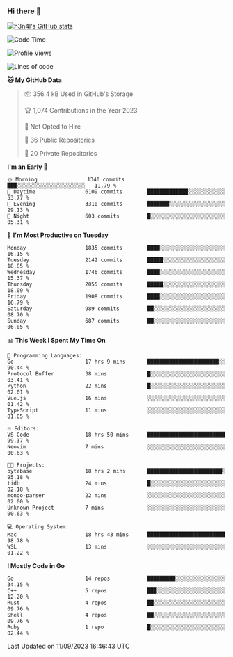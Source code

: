 ### Hi there 👋

[![h3n4l's GitHub stats](https://github-readme-stats.vercel.app/api?username=h3n4l&count_private=true&show_icons=true&theme=radical)](https://github.com/h3n4l/github-readme-stats)

<!--START_SECTION:waka-->
![Code Time](http://img.shields.io/badge/Code%20Time-1%2C579%20hrs%2017%20mins-blue)

![Profile Views](http://img.shields.io/badge/Profile%20Views-13-blue)

![Lines of code](https://img.shields.io/badge/From%20Hello%20World%20I%27ve%20Written-3.2%20million%20lines%20of%20code-blue)

**🐱 My GitHub Data** 

> 📦 356.4 kB Used in GitHub's Storage 
 > 
> 🏆 1,074 Contributions in the Year 2023
 > 
> 🚫 Not Opted to Hire
 > 
> 📜 36 Public Repositories 
 > 
> 🔑 20 Private Repositories 
 > 
**I'm an Early 🐤** 

```text
🌞 Morning                1340 commits        ███░░░░░░░░░░░░░░░░░░░░░░   11.79 % 
🌆 Daytime                6109 commits        █████████████░░░░░░░░░░░░   53.77 % 
🌃 Evening                3310 commits        ███████░░░░░░░░░░░░░░░░░░   29.13 % 
🌙 Night                  603 commits         █░░░░░░░░░░░░░░░░░░░░░░░░   05.31 % 
```
📅 **I'm Most Productive on Tuesday** 

```text
Monday                   1835 commits        ████░░░░░░░░░░░░░░░░░░░░░   16.15 % 
Tuesday                  2142 commits        █████░░░░░░░░░░░░░░░░░░░░   18.85 % 
Wednesday                1746 commits        ████░░░░░░░░░░░░░░░░░░░░░   15.37 % 
Thursday                 2055 commits        █████░░░░░░░░░░░░░░░░░░░░   18.09 % 
Friday                   1908 commits        ████░░░░░░░░░░░░░░░░░░░░░   16.79 % 
Saturday                 989 commits         ██░░░░░░░░░░░░░░░░░░░░░░░   08.70 % 
Sunday                   687 commits         ██░░░░░░░░░░░░░░░░░░░░░░░   06.05 % 
```


📊 **This Week I Spent My Time On** 

```text
💬 Programming Languages: 
Go                       17 hrs 9 mins       ███████████████████████░░   90.44 % 
Protocol Buffer          38 mins             █░░░░░░░░░░░░░░░░░░░░░░░░   03.41 % 
Python                   22 mins             █░░░░░░░░░░░░░░░░░░░░░░░░   02.01 % 
Vue.js                   16 mins             ░░░░░░░░░░░░░░░░░░░░░░░░░   01.42 % 
TypeScript               11 mins             ░░░░░░░░░░░░░░░░░░░░░░░░░   01.05 % 

🔥 Editors: 
VS Code                  18 hrs 50 mins      █████████████████████████   99.37 % 
Neovim                   7 mins              ░░░░░░░░░░░░░░░░░░░░░░░░░   00.63 % 

🐱‍💻 Projects: 
bytebase                 18 hrs 2 mins       ████████████████████████░   95.18 % 
tidb                     24 mins             █░░░░░░░░░░░░░░░░░░░░░░░░   02.18 % 
mongo-parser             22 mins             ░░░░░░░░░░░░░░░░░░░░░░░░░   02.00 % 
Unknown Project          7 mins              ░░░░░░░░░░░░░░░░░░░░░░░░░   00.63 % 

💻 Operating System: 
Mac                      18 hrs 43 mins      █████████████████████████   98.78 % 
WSL                      13 mins             ░░░░░░░░░░░░░░░░░░░░░░░░░   01.22 % 
```

**I Mostly Code in Go** 

```text
Go                       14 repos            █████████░░░░░░░░░░░░░░░░   34.15 % 
C++                      5 repos             ███░░░░░░░░░░░░░░░░░░░░░░   12.20 % 
Rust                     4 repos             ██░░░░░░░░░░░░░░░░░░░░░░░   09.76 % 
Shell                    4 repos             ██░░░░░░░░░░░░░░░░░░░░░░░   09.76 % 
Ruby                     1 repo              █░░░░░░░░░░░░░░░░░░░░░░░░   02.44 % 
```




 Last Updated on 11/09/2023 16:46:43 UTC
<!--END_SECTION:waka-->

